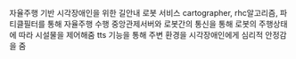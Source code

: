 자율주행 기반 시각장애인을 위한 길안내 로봇 서비스
cartographer, rhc알고리즘, 파티클필터를 통해 자율주행 수행
중앙관제서버와 로봇간의 통신을 통해 로봇의 주행상태에 따라 시설물을 제어해줌
tts 기능을 통해 주변 환경을 시각장애인에게 심리적 안정감을 줌

